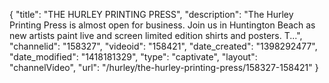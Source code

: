 {
    "title": "THE HURLEY PRINTING PRESS",
    "description": "The Hurley Printing Press is almost open for business. Join us in Huntington Beach as new artists paint live and screen limited edition shirts and posters. T...",
    "channelid": "158327",
    "videoid": "158421",
    "date_created": "1398292477",
    "date_modified": "1418181329",
    "type": "captivate",
    "layout": "channelVideo",
    "url": "\/hurley\/the-hurley-printing-press\/158327-158421"
}
